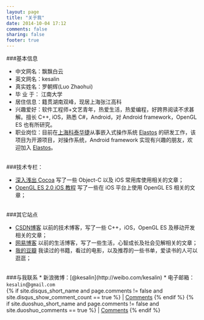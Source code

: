 ```yaml
---
layout: page
title: "关于我"
date: 2014-10-04 17:12
comments: false
sharing: false
footer: true
---
```


###基本信息   

* 中文网名：飘飘白云  
* 英文网名：kesalin  
* 真实姓名：罗朝辉(Luo Zhaohui)  
* 毕 业 于：  江南大学  
* 居住信息：籍贯湖南双峰，现居上海张江高科
* 兴趣爱好：软件工程师+文艺青年，热爱生活，热爱编程，好跨界阅读不求甚解。擅长 C++, iOS，熟悉 C#，Android，对 Android framework，OpenGL ES 也有所研究。  
* 职业岗位：目前在[上海科泰华捷](http://www.kortide.com)从事嵌入式操作系统 [Elastos](http://elastos.org/) 的研发工作，该项目为开源项目，对操作系统，Android framework 实现有兴趣的朋友，欢迎加入 [Elastos](http://elastos.org/)。    
   
<br />     
###技术专栏：    

* [深入浅出 Cocoa](http://blog.csdn.net/column/details/cocoa.html) 写了一些 Object-C 以及 iOS 常用库使用相关的文章；  
* [OpenGL ES 2.0 iOS 教程](http://blog.csdn.net/column/details/opengl-es2-ios.html) 写了一些在 iOS 平台上使用 OpenGL ES 相关的文章；  
  
<br /> 
###其它站点

* [CSDN博客](http://blog.csdn.net/kesalin) 以前的技术博客，写了一些 C++，iOS，OpenGL ES 及移动开发相关的文章；
* [网易博客](http://blog.163.com/l_zhaohui) 以前的生活博客，写了一些生活，心智成长及社会见解相关的文章；  
* [我的豆瓣](http://www.douban.com/kesalin) 我读过的书籍，看过的电影，以及推荐的一些书单，爱读书的人可以逛逛；  
    
<br /> 
###与我联系
* 新浪微博：[@kesalin](http://weibo.com/kesalin)
* 电子邮箱：<code>kesalin</code>@<code>gmail.com</code>    

<br /> 
        {% if site.disqus_short_name and page.comments != false and site.disqus_show_comment_count == true %}
           | <a href="{% if index %}{{ root_url }}{{ post.url }}{% endif %}#disqus_thread"
             data-disqus-identifier="{% if post.meta.disqus_id %}{{ post.meta.disqus_id }}{% else %}{{ site.url }}{{ post.url }}{% endif %}">Comments</a>
        {% endif %}
        {% if site.duoshuo_short_name and page.comments != false and site.duoshuo_comments == true %}
          | <a href="{% if index %}{{ root_url }}{{ post.url }}{% endif %}#comments">Comments</a>
        {% endif %}
